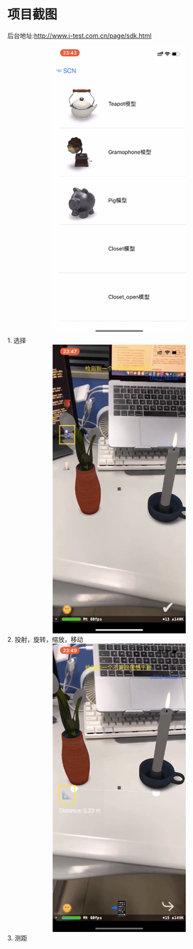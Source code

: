 # 项目截图

后台地址:http://www.i-test.com.cn/page/sdk.html

<div align=center><img width="300" src="media/15586656007307/IMG_0945.png"/></div>
1. 选择
<div align=center><img width="300" src="media/15586656007307/IMG_0946.png"/></div>
2. 投射，旋转，缩放，移动
<div align=center><img width="300" src="media/15586656007307/IMG_0947.png"/></div>
3. 测距
